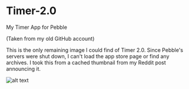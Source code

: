 # Timer-2.0
My Timer App for Pebble

(Taken from my old GitHub account)

This is the only remaining image I could find of Timer 2.0. Since Pebble's servers were shut down, I can't load the app store page or find any archives. I took this from a cached thumbnail from my Reddit post announcing it.

![alt text](timer2.jpeg "timer2")